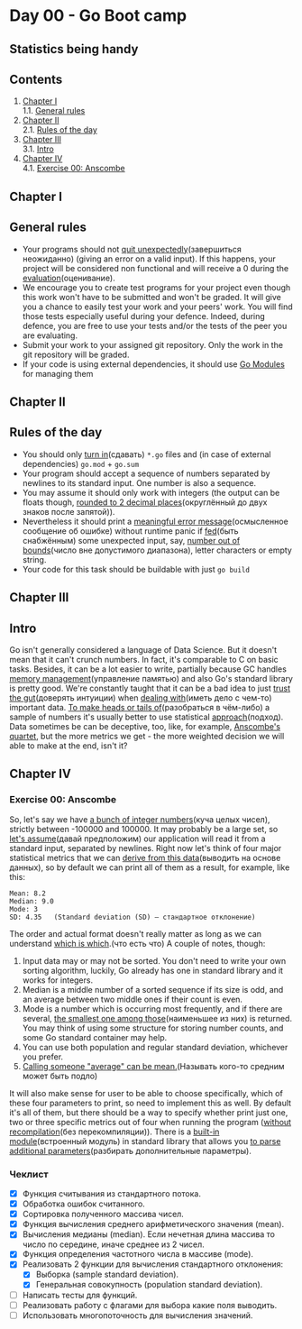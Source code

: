# Day 00 - Go Boot camp

## Statistics being handy

## Contents

1. [Chapter I](#chapter-i) \
    1.1. [General rules](#general-rules)
2. [Chapter II](#chapter-ii) \
    2.1. [Rules of the day](#rules-of-the-day)
3. [Chapter III](#chapter-iii) \
    3.1. [Intro](#intro)
4. [Chapter IV](#chapter-iv) \
    4.1. [Exercise 00: Anscombe](#exercise-00-anscombe)


<h2 id="chapter-i" >Chapter I</h2>
<h2 id="general-rules" >General rules</h2>

- Your programs should not <ins>quit unexpectedly</ins>(завершиться неожиданно) (giving an error on a valid input). If this happens, your project will be considered non functional and will receive a 0 during the <ins>evaluation</ins>(оценивание).
- We encourage you to create test programs for your project even though this work won't have to be submitted and won't be graded. It will give you a chance to easily test your work and your peers' work. You will find those tests especially useful during your defence. Indeed, during defence, you are free to use your tests and/or the tests of the peer you are evaluating.
- Submit your work to your assigned git repository. Only the work in the git repository will be graded.
- If your code is using external dependencies, it should use [Go Modules](https://go.dev/blog/using-go-modules) for managing them

<h2 id="chapter-ii" >Chapter II</h2>
<h2 id="rules-of-the-day" >Rules of the day</h2>

- You should only <ins>turn in</ins>(сдавать) `*.go` files and (in case of external dependencies) `go.mod` + `go.sum`
- Your program should accept a sequence of numbers separated by newlines to its standard input. One number is also a sequence.
- You may assume it should only work with integers (the output can be floats though, <ins>rounded to 2 decimal places</ins>(округлённый до двух знаков после запятой)).
- Nevertheless it should print a <ins>meaningful error message</ins>(осмысленное сообщение об ошибке) without runtime panic if <ins>fed</ins>(быть снабжённым) some unexpected input, say, <ins>number out of bounds</ins>(число вне допустимого диапазона), letter characters or empty string.
- Your code for this task should be buildable with just `go build`

<h2 id="chapter-iii" >Chapter III</h2>
<h2 id="intro" >Intro</h2>

Go isn't generally considered a language of Data Science. But it doesn't mean that it can't crunch
numbers. In fact, it's comparable to C on basic tasks. Besides, it can be a lot easier to write, 
partially because GC handles <ins>memory management</ins>(управление памятью) and also Go's standard library is pretty good.
We're constantly taught that it can be a bad idea to just <ins>trust the gut</ins>(доверять интуиции) when <ins>dealing with</ins>(иметь дело с чем-то) 
important data. <ins>To make heads or tails of</ins>(разобраться в чём-либо) a sample of numbers it's usually better to use
statistical <ins>approach</ins>(подход). Data sometimes be can be deceptive, too, like, for example,
[Anscombe's quartet](https://en.wikipedia.org/wiki/Anscombe%27s_quartet), but the more metrics
we get - the more weighted decision we will able to make at the end, isn't it?


<h2 id="chapter-iv" >Chapter IV</h2>
<h3 id="ex00">Exercise 00: Anscombe</h3>


So, let's say we have <ins>a bunch of integer numbers</ins>(куча целых чисел), strictly between -100000 and 100000. It may 
probably be a large set, so <ins>let's assume</ins>(давай предположим) our application will read it from a standard input, 
separated by newlines. Right now let's think of four major statistical metrics that we can <ins>derive
from this data</ins>(выводить на основе данных), so by default we can print all of them as a result, for example, like this:

```
Mean: 8.2
Median: 9.0
Mode: 3
SD: 4.35   (Standard deviation (SD) – стандартное отклонение)
```

The order and actual format doesn't really matter as long as we can understand <ins>which is which</ins>.(что есть что) 
A couple of notes, though:

1) Input data may or may not be sorted. You don't need to write your own sorting algorithm,
luckily, Go already has one in standard library and it works for integers.
2) Median is a middle number of a sorted sequence if its size is odd, and an average between
two middle ones if their count is even.
3) Mode is a number which is occurring most frequently, and if there are several, <ins>the smallest one
among those</ins>(наименьшее из них) is returned. You may think of using some structure for storing number counts, and some
Go standard container may help.
4) You can use both population and regular standard deviation, whichever you prefer.
5) <ins>Calling someone "average" can be mean.</ins>(Называть кого-то средним может быть подло)

It will also make sense for user to be able to choose specifically, which of these four parameters
to print, so need to implement this as well. By default it's all of them, but there should be 
a way to specify whether print just one, two or three specific metrics out of four when running
the program (<ins>without recompilation</ins>(без перекомпиляции)). There is a <ins>built-in module</ins>(встроенный модуль) in standard library that allows you 
<ins>to parse additional parameters</ins>(разбирать дополнительные параметры).

### Чеклист 

- [x] Функция считывания из стандартного потока.
- [x] Обработка ошибок считанного.
- [x] Сортировка полученного массива чисел.
- [x] Функция вычисления среднего арифметического значения (mean).
- [x] Вычисления медианы (median). Если нечетная длина массива то число по середине, иначе среднее из 2 чисел.
- [x] Функция определения частотного числа в массиве (mode).
- [x] Реализовать 2 функции для вычисления стандартного отклонения:
  - [x] Выборка (sample standard deviation).
  - [x] Генеральная совокупность (population standard deviation).
- [ ] Написать тесты для функций.
- [ ] Реализовать работу с флагами для выбора какие поля выводить.
- [ ] Использовать многопоточность для вычисления значений.